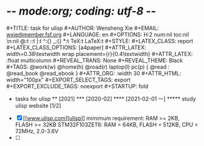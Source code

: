 # -*- mode:org; coding: utf-8 -*-

#+TITLE:     task for ulisp
#+AUTHOR:    Wensheng Xie
#+EMAIL:     wxie@member.fsf.org
#+LANGUAGE:  en
#+OPTIONS: H:2 num:nil toc:nil \n:nil @:t ::t |:t ^:{} _:{} *:t TeX:t LaTeX:t
#+STYLE: <link rel="stylesheet" type="text/css" href="org.css" />
#+LATEX_CLASS: report
#+LATEX_CLASS_OPTIONS: [a4paper]
#+ATTR_LATEX: width=0.38\textwidth wrap placement={r}{0.4\textwidth}
#+ATTR_LATEX: :float multicolumn
#+REVEAL_TRANS: None
#+REVEAL_THEME: Black
#+TAGS: @work(w) @home(h) @road(r) laptop(l) pc(p) { @read : @read_book @read_ebook }
#+ATTR_ORG: :width 30
#+ATTR_HTML: width="100px"
#+EXPORT_SELECT_TAGS: export
#+EXPORT_EXCLUDE_TAGS: noexport
#+STARTUP: fold

* tasks for ulisp
** [2021]
*** [2020-02]
**** [2021-02-01 一]
***** study ulisp website [1/2]
 - [X] [[www.ulisp.com][ulisp]]
mimimum requirement: RAM >= 2KB, FLASH >= 32KB
STM32F103ZET6: RAM = 64KB, FLASH = 512KB, CPU = 72MHz, 2.0-3.6V
 - [ ]
